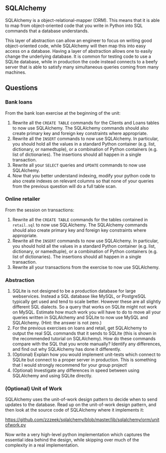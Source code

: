 ## SQLAlchemy
SQLAlchemy is a object-relational-mapper (ORM).  This means that it is able
to map from object-oriented code that you write in Python into SQL commands
that a database understands.

This layer of abstraction can allow an engineer to focus on writing good
object-oriented code, while SQLAlchemy will then map this into easy access on a
database.  Having a layer of abstraction allows one to easily change the
underlying database.  It is common for testing code to use a SQLite database,
while in production the code instead connects to a beefy server that is
able to satisfy many simultaneous queries coming from many machines.

## Questions

### Bank loans
From the bank loan exercise at the beginning of the unit:
1. Rewrite all the `CREATE TABLE` commands for the Clients and Loans tables
to now use SQLAlchemy. The SQLAlchemy commands should also create primary key
and foreign key constraints where appropriate.
2. Rewrite all the `INSERT` commands to now use SQLAlchemy. In particular, you
should hold all the values in a standard Python container (e.g. list,
dictionary, or namedtuple), or a combination of Python containers (e.g. list of
dictionaries).  The insertions should all happen in a single transaction.
3. Rewrite all your `SELECT` queries and `UPDATE` commands to now use
SQLAlchemy.
4. Now that you better understand indexing, modify your python code to also
create indexes on relevant columns so that none of your queries from the
previous question will do a full table scan.


### Online retailer
From the session on transactions:
1. Rewrite all the `CREATE TABLE` commands for the tables contained in
`retail.sql` to now use SQLAlchemy. The SQLAlchemy commands should also create
primary key and foreign key constraints where appropriate.
2. Rewrite all the `INSERT` commands to now use SQLAlchemy. In particular, you
should hold all the values in a standard Python container (e.g. list,
dictionary, or namedtuple), or a combination of Python containers (e.g. list of
dictionaries).  The insertions should all happen in a single transaction.
3. Rewrite all your transactions from the exercise to now use SQLAlchemy.

### Abstraction

1. SQLite is not designed to be a production database for large webservices.
Instead a SQL database like MySQL, or PostgreSQL typically get used
and tend to scale better.  However these are all slightly different SQL
dialects.  So a query that works on SQLite might not work on MySQL.
Estimate how much work you will have to do to move all your queries written in
SQLAlchemy and SQLite to now use MySQL and SQLAlchemy. (Hint: the answer is not
zero.)
2. For the previous exercises on loans and retail, get SQLAlchemy to output
the real SQL commands that it sends to SQLite (this is shown in the recommended
tutorial on SQLAlchemy).  How do these commands compare with the SQL that you
wrote manually?  Identify any differences, and find out why SQLAlchemy has done
it differently.
3. (Optional) Explain how you would implement unit-tests which connect to SQLite
but connect to a proper server in production. This is something that I would
strongly recommend for your group project!
4. (Optional) Investigate any differences in speed between using SQLAlchemy
and using SQLite directly.

### (Optional) Unit of Work
SQLAlchemy uses the unit-of-work design pattern to decide when to send updates to the
database.  Read up on the unit-of-work design pattern, and then look at the
source code of SQLAlchemy where it implements it:

https://github.com/zzzeek/sqlalchemy/blob/master/lib/sqlalchemy/orm/unitofwork.py

Now write a very high-level python implementation which captures the essential
idea behind the design, while skipping over much of the complexity in a real
implementation.
